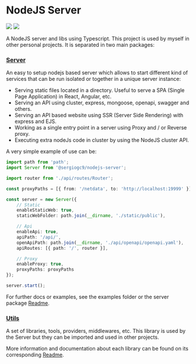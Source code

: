 # NodeJS Server

![](https://badgen.net/npm/v/@sergiogc9/nodejs-server?icon=npm&label)
![](https://github.com/sergiogc9/nodejs-server/workflows/Github%20Pipeline/badge.svg?branch=master)

A NodeJS server and libs using Typescript. This project is used by myself in other personal projects. It is separated in two main packages:

### [Server](https://github.com/sergiogc9/nodejs-server/tree/master/packages/server)

An easy to setup nodejs based server which allows to start different kind of services that can be run isolated or together in a unique server instance:

- Serving static files located in a directory. Useful to serve a SPA (Single Page Application) in React, Angular, etc.
- Serving an API using cluster, express, mongoose, openapi, swagger and others.
- Serving an API based website using SSR (Server Side Rendering) with express and EJS.
- Working as a single entry point in a server using Proxy and / or Reverse proxy.
- Executing extra nodeJs code in cluster by using the NodeJS cluster API.

A very simple example of use can be:

```typescript
import path from 'path';
import Server from '@sergiogc9/nodejs-server';

import router from './api/routes/Router';

const proxyPaths = [{ from: '/netdata', to: 'http://localhost:19999' }];

const server = new Server({
	// Static
	enableStaticWeb: true,
	staticWebFolder: path.join(__dirname, './static/public'),

	// Api
	enableApi: true,
	apiPath: '/api/',
	openApiPath: path.join(__dirname, './api/openapi/openapi.yaml'),
	apiRoutes: [{ path: '/', router }],

	// Proxy
	enableProxy: true,
	proxyPaths: proxyPaths
});

server.start();
```

For further docs or examples, see the examples folder or the server package [Readme](https://github.com/sergiogc9/nodejs-server/tree/master/packages/server).

### [Utils](https://github.com/sergiogc9/nodejs-server/tree/master/packages/utils)

A set of libraries, tools, providers, middlewares, etc. This library is used by the Server but they can be imported and used in other projects.

More information and documentation about each library can be found on its corresponding [Readme](https://github.com/sergiogc9/nodejs-server/tree/master/packages/utils).
